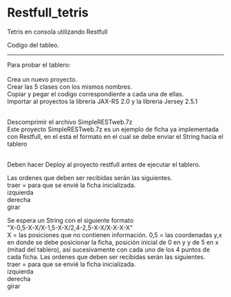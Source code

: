 # Restfull_tetris
Tetris en consola utilizando Restfull

Codigo del tableo.

**************************************************

Para probar el tablero:<br><br>
Crea un nuevo proyecto.<br>
Crear las 5 clases con los mismos nombres.<br>
Copiar y pegar el codigo correspondiente a cada una de ellas.<br>
Importar al proyectos la libreria JAX-RS 2.0 y la libreria Jersey 2.5.1<br><br>

Descomprimir el archivo SimpleRESTweb.7z<br>
Este proyecto SimpleRESTweb.7z es un ejemplo de ficha ya implementada con Restfull, en el esta el formato en el cual se debe enviar el String hacia el tablero<br><br>

Deben hacer Deploy al proyecto restfull antes de ejecutar el tablero.<br>

Las ordenes que deben ser recibidas serán las siguientes.<br>
traer =  para que se envié la ficha inicializada. <br>
izquierda <br>
derecha<br>
girar<br>

Se espera un String con el siguiente formato<br>
"X-0,5-X-X/X-1,5-X-X/2,4-2,5-X-X/X-X-X-X"<br>
X = las posiciones que no contienen información.
0,5 = las coordenadas y,x en donde se debe posicionar la ficha, posición inicial de 0 en y y de 5 en x (mitad del tablero), así sucesivamente con cada uno de los 4 puntos de cada ficha. 
Las ordenes que deben ser recibidas serán las siguientes.<br>
traer =  para que se envié la ficha inicializada. <br>
izquierda <br>
derecha<br>
girar<br>


